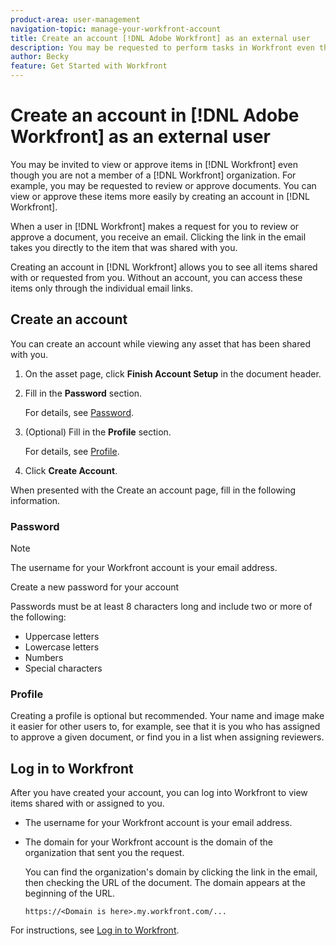 ```yaml
---
product-area: user-management
navigation-topic: manage-your-workfront-account
title: Create an account [!DNL Adobe Workfront] as an external user
description: You may be requested to perform tasks in Workfront even though you are not a member of an organization in Workfront. You can do this work more easily by creating an account in Workfront.
author: Becky
feature: Get Started with Workfront
---
```

# Create an account in [!DNL Adobe Workfront] as an external user

You may be invited to view or approve items in [!DNL Workfront] even though you are not a member of a [!DNL Workfront] organization. For example, you may be requested to review or approve documents. You can view or approve these items more easily by creating an account in [!DNL Workfront].

When a user in [!DNL Workfront] makes a request for you to review or approve a document, <!--or shares a Workfront object such as a report or Board with you, -->you receive an email. Clicking the link in the email takes you directly to the item that was shared with you.

Creating an account in [!DNL Workfront] allows you to see all items shared with or requested from you. Without an account, you can access these items only through the individual email links.

## Create an account

You can create an account while viewing any asset that has been shared with you.

1. On the asset page, click **Finish Account Setup** in the document header.

1. Fill in the **Password** section. 

   For details, see [Password](#password).

1. (Optional) Fill in the **Profile** section.

   For details, see [Profile](#profile).

1. Click **Create Account**.   


When presented with the Create an account page, fill in the following information.

### Password

>[!NOTE]
>
>The username for your Workfront account is your email address.

Create a new password for your account

Passwords must be at least 8 characters long and include two or more of the following:

* Uppercase letters
* Lowercase letters
* Numbers
* Special characters

### Profile

Creating a profile is optional but recommended. Your name and image make it easier for other users to, for example, see that it is you who has assigned to approve a given document, or find you in a list when assigning reviewers.

## Log in to Workfront

After you have created your account, you can log into Workfront to view items shared with or assigned to you.

* The username for your Workfront account is your email address.
* The domain for your Workfront account is the domain of the organization that sent you the request.

  You can find the organization's domain by clicking the link in the email, then checking the URL of the document. The domain appears at the beginning of the URL.

  `https://<Domain is here>.my.workfront.com/...`

For instructions, see [Log in to Workfront](/help/quicksilver/workfront-basics/manage-your-account-and-profile/managing-your-workfront-account/log-in-to-workfront.md).
